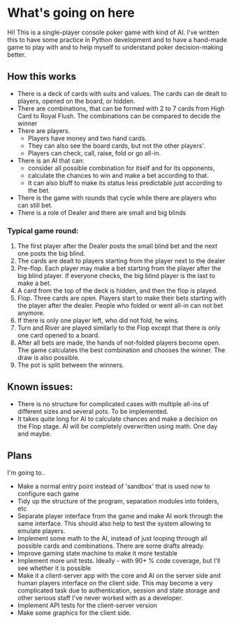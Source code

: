 # What's going on here
Hi! This is a single-player console poker game with kind of AI.
I've written this to have some practice in Python development and to have a hand-made game to play with and to help myself to understand poker decision-making better.

## How this works
- There is a deck of cards with suits and values. The cards can de dealt to players, opened on the board, or hidden.
- There are combinations, that can be formed with 2 to 7 cards from High Card to Royal Flush. The combinations can be compared to decide the winner
- There are players.
  - Players have money and two hand cards.
  - They can also see the board cards, but not the other players'.
  - Players can check, call, raise, fold or go all-in.
- There is an AI that can:
  - consider all possible combination for itself and for its opponents,
  - calculate the chances to win and make a bet according to that.
  - It can also bluff to make its status less predictable just according to the bet.  
- There is the game with rounds that cycle while there are players who can still bet.
- There is a role of Dealer and there are small and big blinds

### Typical game round:
1. The first player after the Dealer posts the small blind bet and the next one posts the big blind.
2. The cards are dealt to players starting from the player next to the dealer
3. Pre-flop. Each player may make a bet starting from the player after the big blind player. If everyone checks, the big blind player is the last to make a bet.
4. A card from the top of the deck is hidden, and then the flop is played.
5. Flop. Three cards are open. Players start to make their bets starting with the player after the dealer. People who folded or went all-in can not bet anymore.
6. If there is only one player left, who did not fold, he wins.
7. Turn and River are played similarly to the Flop except that there is only one card opened to a board.
8. After all bets are made, the hands of not-folded players become open. The game calculates the best combination and chooses the winner. The draw is also possible.
9. The pot is split between the winners.

## Known issues:
- There is no structure for complicated cases with multiple all-ins of different sizes and several pots. To be implemented.
- It takes quite long for AI to calculate chances and make a decision on the Flop stage. AI will be completely overwritten using math. One day and maybe.

## Plans
I'm going to.. 
- Make a normal entry point instead of 'sandbox' that is used now to configure each game
- Tidy up the structure of the program, separation modules into folders, etc
- Separate player interface from the game and make AI work through the same interface. This should also help to test the system allowing to emulate players.
- Implement some math to the AI, instead of just looping through all possible cards and combinations. There are some drafts already.
- Improve gaming state machine to make it more testable
- Implement more unit tests. Ideally - with 90+ % code coverage, but I'll see whether it is possible
- Make it a client-server app with the core and AI on the server side and human players interface on the client side. This may become a very complicated task due to authentication, session and state storage and other serious staff I've never worked with as a developer.
- Implement API tests for the client-server version 
- Make some graphics for the client side.
